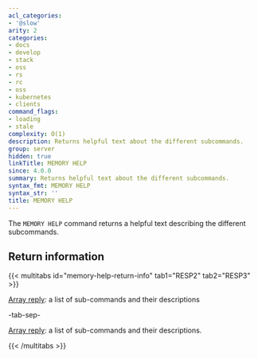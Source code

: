 ```yaml
---
acl_categories:
- '@slow'
arity: 2
categories:
- docs
- develop
- stack
- oss
- rs
- rc
- oss
- kubernetes
- clients
command_flags:
- loading
- stale
complexity: O(1)
description: Returns helpful text about the different subcommands.
group: server
hidden: true
linkTitle: MEMORY HELP
since: 4.0.0
summary: Returns helpful text about the different subcommands.
syntax_fmt: MEMORY HELP
syntax_str: ''
title: MEMORY HELP
---
```

The `MEMORY HELP` command returns a helpful text describing the different
subcommands.

## Return information

{{< multitabs id="memory-help-return-info" 
    tab1="RESP2" 
    tab2="RESP3" >}}

[Array reply](../../develop/reference/protocol-spec#arrays): a list of sub-commands and their descriptions

-tab-sep-

[Array reply](../../develop/reference/protocol-spec#arrays): a list of sub-commands and their descriptions.

{{< /multitabs >}}
